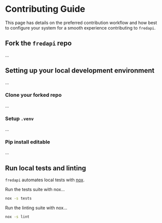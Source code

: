 # Contributing Guide

This page has details on the preferred contribution workflow and how best to configure your system for a smooth experience contributing to `fredapi`.

## Fork the `fredapi` repo

...

## Setting up your local development environment

...

### Clone your forked repo

...

### Setup `.venv`

...

### Pip install editable

...


## Run local tests and linting

`fredapi` automates local tests with [nox](https://nox.thea.codes/en/stable/).

Run the tests suite with nox...
```bash
nox -s tests
```

Run the linting suite with nox...
```bash
nox -s lint
```